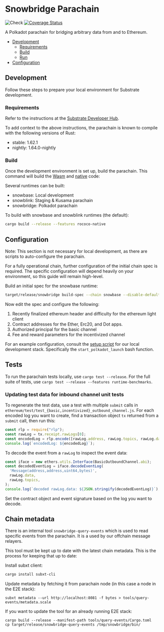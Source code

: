 # Snowbridge Parachain <!-- omit in toc -->
![Check](https://github.com/Snowfork/snowbridge/workflows/Check/badge.svg)
[![Coverage Status](https://coveralls.io/repos/github/Snowfork/polkadot-ethereum/badge.svg)](https://coveralls.io/github/Snowfork/snowbridge)

A Polkadot parachain for bridging arbitrary data from and to Ethereum.

- [Development](#development)
  - [Requirements](#requirements)
  - [Build](#build)
  - [Run](#run)
- [Configuration](#configuration)

## Development

Follow these steps to prepare your local environment for Substrate development.

### Requirements

Refer to the instructions at the
[Substrate Developer Hub](https://docs.substrate.io/main-docs/install/).

To add context to the above instructions, the parachain is known to compile with the following versions of Rust:

- stable: 1.62.1
- nightly: 1.64.0-nightly

### Build

Once the development environment is set up, build the parachain. This command will build the
[Wasm](https://substrate.dev/docs/en/knowledgebase/advanced/executor#wasm-execution) and
[native](https://substrate.dev/docs/en/knowledgebase/advanced/executor#native-execution) code:

Several runtimes can be built:
* snowbase: Local development
* snowblink: Staging & Kusama parachain
* snowbridge: Polkadot parachain

To build with snowbase and snowblink runtimes (the default):

```bash
cargo build --release --features rococo-native
```

## Configuration

Note: This section is not necessary for local development, as there are scripts to auto-configure the parachain.

For a fully operational chain, further configuration of the initial chain spec is required. The specific configuration will depend heavily on your environment, so this guide will remain high-level.

Build an initial spec for the snowbase runtime:

```bash
target/release/snowbridge build-spec --chain snowbase --disable-default-bootnode > spec.json
```

Now edit the spec and configure the following:
1. Recently finalized ethereum header and difficulty for the ethereum light client
2. Contract addresses for the Ether, Erc20, and Dot apps.
3. Authorized principal for the basic channel
4. Fee and reward parameters for the incentivized channel

For an example configuration, consult the [setup script](https://github.com/Snowfork/snowbridge/blob/main/test/scripts/start-services.sh) for our local development stack. Specifically the `start_polkadot_launch` bash function.

## Tests

To run the parachain tests locally, use `cargo test --release`. For the full suite of tests, use `cargo test --release --features runtime-benchmarks`.

### Updating test data for inbound channel unit tests

To regenerate the test data, use a test with multiple `submit` calls in `ethereum/test/test_{basic,incentivized}_outbound_channel.js`.
For each encoded log you want to create, find a transaction object `tx` returned from a `submit` call, then run this:

```javascript
const rlp = require("rlp");
const rawLog = tx.receipt.rawLogs[0];
const encodedLog = rlp.encode([rawLog.address, rawLog.topics, rawLog.data]).toString("hex");
console.log(`encodedLog: ${encodedLog}`);
```

To decode the event from a `rawLog` to inspect the event data:

```javascript
const iface = new ethers.utils.Interface(BasicOutboundChannel.abi);
const decodedEventLog = iface.decodeEventLog(
  'Message(address,address,uint64,bytes)',
  rawLog.data,
  rawLog.topics,
);
console.log(`decoded rawLog.data: ${JSON.stringify(decodedEventLog)}`);
```

Set the contract object and event signature based on the log you want to decode.

## Chain metadata

There is an internal tool `snowbridge-query-events` which is used to read specific events from the parachain. It is a used by our offchain message relayers.

This tool must be kept up to date with the latest chain metadata. This is the process for keeping that up to date:

Install subxt client:

```bash
cargo install subxt-cli
```

Update metadata by fetching it from parachain node (in this case a node in the E2E stack):
```
subxt metadata --url http://localhost:8081 -f bytes > tools/query-events/metadata.scale
```

If you want to update the tool for an already running E2E stack:

```
cargo build --release --manifest-path tools/query-events/Cargo.toml
cp target/release/snowbridge-query-events /tmp/snowbridge/bin/
```
